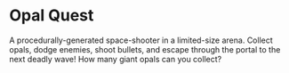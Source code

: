 # Opal Quest
A procedurally-generated space-shooter in a limited-size arena. Collect opals, dodge enemies, shoot bullets, and escape through the portal to the next deadly wave! How many giant opals can you collect?
